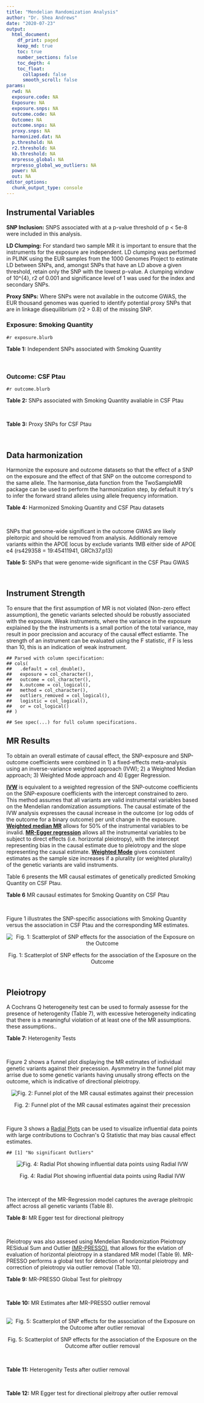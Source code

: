 ```yaml
---
title: "Mendelian Randomization Analysis"
author: "Dr. Shea Andrews"
date: "2020-07-23"
output:
  html_document:
    df_print: paged
    keep_md: true
    toc: true
    number_sections: false
    toc_depth: 4
    toc_float:
      collapsed: false
      smooth_scroll: false
params:
  rwd: NA
  exposure.code: NA
  Exposure: NA
  exposure.snps: NA
  outcome.code: NA
  Outcome: NA
  outcome.snps: NA
  proxy.snps: NA
  harmonized.dat: NA
  p.threshold: NA
  r2.threshold: NA
  kb.threshold: NA
  mrpresso_global: NA
  mrpresso_global_wo_outliers: NA
  power: NA
  out: NA
editor_options:
  chunk_output_type: console
---
```







## Instrumental Variables
**SNP Inclusion:** SNPS associated with at a p-value threshold of p < 5e-8 were included in this analysis.
<br>

**LD Clumping:** For standard two sample MR it is important to ensure that the instruments for the exposure are independent. LD clumping was performed in PLINK using the EUR samples from the 1000 Genomes Project to estimate LD between SNPs, and, amongst SNPs that have an LD above a given threshold, retain only the SNP with the lowest p-value. A clumping window of 10^{4}, r2 of 0.001 and significance level of 1 was used for the index and secondary SNPs.
<br>

**Proxy SNPs:** Where SNPs were not available in the outcome GWAS, the EUR thousand genomes was queried to identify potential proxy SNPs that are in linkage disequilibrium (r2 > 0.8) of the missing SNP.
<br>

### Exposure: Smoking Quantity
`#r exposure.blurb`
<br>

**Table 1:** Independent SNPs associated with Smoking Quantity
<div data-pagedtable="false">
  <script data-pagedtable-source type="application/json">
{"columns":[{"label":["SNP"],"name":[1],"type":["chr"],"align":["left"]},{"label":["CHROM"],"name":[2],"type":["dbl"],"align":["right"]},{"label":["POS"],"name":[3],"type":["dbl"],"align":["right"]},{"label":["REF"],"name":[4],"type":["chr"],"align":["left"]},{"label":["ALT"],"name":[5],"type":["chr"],"align":["left"]},{"label":["AF"],"name":[6],"type":["dbl"],"align":["right"]},{"label":["BETA"],"name":[7],"type":["dbl"],"align":["right"]},{"label":["SE"],"name":[8],"type":["dbl"],"align":["right"]},{"label":["Z"],"name":[9],"type":["dbl"],"align":["right"]},{"label":["P"],"name":[10],"type":["dbl"],"align":["right"]},{"label":["N"],"name":[11],"type":["dbl"],"align":["right"]},{"label":["TRAIT"],"name":[12],"type":["chr"],"align":["left"]}],"data":[{"1":"rs6663484","2":"1","3":"33878554","4":"T","5":"G","6":"0.3572470","7":"0.009431570","8":"0.001715454","9":"5.498","10":"3.843e-08","11":"335394","12":"Cigarettes_Per_Day"},{"1":"rs11264100","2":"1","3":"35591626","4":"A","5":"G","6":"0.8814240","7":"-0.010396900","8":"0.001714250","9":"-6.065","10":"1.323e-09","11":"335394","12":"Cigarettes_Per_Day"},{"1":"rs2072659","2":"1","3":"154548521","4":"C","5":"G","6":"0.1007260","7":"-0.012620500","8":"0.001711486","9":"-7.374","10":"1.659e-13","11":"335394","12":"Cigarettes_Per_Day"},{"1":"rs34973462","2":"1","3":"175993820","4":"C","5":"T","6":"0.4145770","7":"0.010078692","8":"0.001714646","9":"5.878","10":"4.157e-09","11":"335394","12":"Cigarettes_Per_Day"},{"1":"rs7599488","2":"2","3":"60718347","4":"C","5":"T","6":"0.4428680","7":"0.009946318","8":"0.001709871","9":"5.817","10":"5.974e-09","11":"337334","12":"Cigarettes_Per_Day"},{"1":"rs78408772","2":"2","3":"62710608","4":"C","5":"T","6":"0.0813701","7":"-0.009453846","8":"0.001710484","9":"-5.527","10":"3.250e-08","11":"337334","12":"Cigarettes_Per_Day"},{"1":"rs10204824","2":"2","3":"148372720","4":"A","5":"G","6":"0.5798550","7":"-0.012300300","8":"0.001706952","9":"-7.206","10":"5.754e-13","11":"337334","12":"Cigarettes_Per_Day"},{"1":"rs2084533","2":"3","3":"16872929","4":"C","5":"T","6":"0.3500730","7":"0.010643680","8":"0.001709005","9":"6.228","10":"4.718e-10","11":"337334","12":"Cigarettes_Per_Day"},{"1":"rs7431710","2":"3","3":"48935583","4":"G","5":"A","6":"0.6480000","7":"-0.012329218","8":"0.001711441","9":"-7.204","10":"5.832e-13","11":"335553","12":"Cigarettes_Per_Day"},{"1":"rs58889493","2":"3","3":"85622699","4":"T","5":"A","6":"0.6837700","7":"0.009410614","8":"0.001715074","9":"5.487","10":"4.095e-08","11":"335553","12":"Cigarettes_Per_Day"},{"1":"rs699165","2":"3","3":"136224697","4":"A","5":"G","6":"0.8056560","7":"0.009942930","8":"0.001709877","9":"5.815","10":"6.079e-09","11":"337334","12":"Cigarettes_Per_Day"},{"1":"rs28813180","2":"3","3":"158083918","4":"G","5":"A","6":"0.5027290","7":"-0.011008200","8":"0.001708552","9":"-6.443","10":"1.169e-10","11":"337334","12":"Cigarettes_Per_Day"},{"1":"rs1024323","2":"4","3":"3006043","4":"C","5":"T","6":"0.4675490","7":"-0.009949721","8":"0.001709868","9":"-5.819","10":"5.926e-09","11":"337334","12":"Cigarettes_Per_Day"},{"1":"rs11940255","2":"4","3":"67086288","4":"G","5":"A","6":"0.6773900","7":"-0.010943792","8":"0.001708633","9":"-6.405","10":"1.504e-10","11":"337334","12":"Cigarettes_Per_Day"},{"1":"rs10018253","2":"4","3":"67961464","4":"A","5":"C","6":"0.3268620","7":"0.022056800","8":"0.003634931","9":"6.068","10":"1.295e-09","11":"73380","12":"Cigarettes_Per_Day"},{"1":"rs7766641","2":"6","3":"26184102","4":"G","5":"A","6":"0.3434330","7":"-0.010904588","8":"0.001713211","9":"-6.365","10":"1.954e-10","11":"335553","12":"Cigarettes_Per_Day"},{"1":"rs215600","2":"7","3":"32333642","4":"G","5":"A","6":"0.6815510","7":"-0.016194228","8":"0.001702147","9":"-9.514","10":"1.829e-21","11":"337334","12":"Cigarettes_Per_Day"},{"1":"rs62447179","2":"7","3":"50339609","4":"G","5":"A","6":"0.3121600","7":"-0.009971783","8":"0.001709839","9":"-5.832","10":"5.466e-09","11":"337334","12":"Cigarettes_Per_Day"},{"1":"rs2741351","2":"8","3":"27418040","4":"A","5":"C","6":"0.8433190","7":"0.011704500","8":"0.001707690","9":"6.854","10":"7.189e-12","11":"337334","12":"Cigarettes_Per_Day"},{"1":"rs4236926","2":"8","3":"42578059","4":"T","5":"G","6":"0.7646630","7":"0.020466200","8":"0.001696893","9":"12.061","10":"1.700e-33","11":"337334","12":"Cigarettes_Per_Day"},{"1":"rs790564","2":"8","3":"64604218","4":"A","5":"C","6":"0.7583510","7":"-0.011035300","8":"0.001708519","9":"-6.459","10":"1.055e-10","11":"337334","12":"Cigarettes_Per_Day"},{"1":"rs112151537","2":"9","3":"136455785","4":"C","5":"T","6":"0.0419238","7":"0.012560790","8":"0.001706629","9":"7.360","10":"1.833e-13","11":"337334","12":"Cigarettes_Per_Day"},{"1":"rs3025383","2":"9","3":"136502369","4":"T","5":"C","6":"0.1737550","7":"-0.017286900","8":"0.001700802","9":"-10.164","10":"2.856e-24","11":"337334","12":"Cigarettes_Per_Day"},{"1":"rs11186852","2":"10","3":"93962124","4":"T","5":"C","6":"0.2589970","7":"0.009375700","8":"0.001710582","9":"5.481","10":"4.225e-08","11":"337334","12":"Cigarettes_Per_Day"},{"1":"rs7951365","2":"11","3":"16377044","4":"T","5":"C","6":"0.2905450","7":"0.011608000","8":"0.001707809","9":"6.797","10":"1.066e-11","11":"337334","12":"Cigarettes_Per_Day"},{"1":"rs10742683","2":"11","3":"43667625","4":"G","5":"A","6":"0.4711050","7":"-0.009435166","8":"0.001710509","9":"-5.516","10":"3.470e-08","11":"337334","12":"Cigarettes_Per_Day"},{"1":"rs113001570","2":"11","3":"46737412","4":"A","5":"T","6":"0.0538378","7":"0.010525000","8":"0.001709153","9":"6.158","10":"7.383e-10","11":"337334","12":"Cigarettes_Per_Day"},{"1":"rs7125588","2":"11","3":"113436072","4":"A","5":"G","6":"0.3864800","7":"-0.011853500","8":"0.001707506","9":"-6.942","10":"3.875e-12","11":"337334","12":"Cigarettes_Per_Day"},{"1":"rs11846838","2":"14","3":"104184737","4":"G","5":"A","6":"0.3943150","7":"0.010082117","8":"0.001709703","9":"5.897","10":"3.700e-09","11":"337334","12":"Cigarettes_Per_Day"},{"1":"rs632811","2":"15","3":"59155050","4":"A","5":"G","6":"0.3428420","7":"-0.011826700","8":"0.001832742","9":"-6.453","10":"1.097e-10","11":"292829","12":"Cigarettes_Per_Day"},{"1":"rs10519203","2":"15","3":"78814046","4":"G","5":"A","6":"0.6650290","7":"-0.060766535","8":"0.001663652","9":"-36.526","10":"4.310e-292","11":"330721","12":"Cigarettes_Per_Day"},{"1":"rs4887093","2":"15","3":"79043853","4":"C","5":"G","6":"0.3424310","7":"-0.030542300","8":"0.003612337","9":"-8.455","10":"2.780e-17","11":"73380","12":"Cigarettes_Per_Day"},{"1":"rs182317","2":"15","3":"89943601","4":"G","5":"T","6":"0.3247800","7":"-0.010572371","8":"0.001726101","9":"-6.125","10":"9.082e-10","11":"330721","12":"Cigarettes_Per_Day"},{"1":"rs1592485","2":"16","3":"52093549","4":"C","5":"A","6":"0.6552290","7":"-0.011163824","8":"0.001713294","9":"-6.516","10":"7.210e-11","11":"335394","12":"Cigarettes_Per_Day"},{"1":"rs12924872","2":"16","3":"69552215","4":"C","5":"T","6":"0.4650860","7":"-0.009492899","8":"0.001715378","9":"-5.534","10":"3.130e-08","11":"335394","12":"Cigarettes_Per_Day"},{"1":"rs258321","2":"16","3":"89756473","4":"A","5":"G","6":"0.3990170","7":"0.011058400","8":"0.001713425","9":"6.454","10":"1.086e-10","11":"335394","12":"Cigarettes_Per_Day"},{"1":"rs4485470","2":"18","3":"62125063","4":"G","5":"A","6":"0.6147690","7":"-0.010643685","8":"0.001709005","9":"-6.228","10":"4.729e-10","11":"337334","12":"Cigarettes_Per_Day"},{"1":"rs59208569","2":"19","3":"4044424","4":"G","5":"C","6":"0.8391680","7":"0.010931927","8":"0.001708648","9":"6.398","10":"1.576e-10","11":"337334","12":"Cigarettes_Per_Day"},{"1":"rs34406232","2":"19","3":"41305530","4":"C","5":"A","6":"0.0251468","7":"-0.016630341","8":"0.001718543","9":"-9.677","10":"3.793e-22","11":"330721","12":"Cigarettes_Per_Day"},{"1":"rs56113850","2":"19","3":"41353107","4":"T","5":"C","6":"0.5750370","7":"0.036126600","8":"0.001694336","9":"21.322","10":"7.140e-101","11":"330721","12":"Cigarettes_Per_Day"},{"1":"rs117875279","2":"19","3":"41498715","4":"G","5":"A","6":"0.0172289","7":"-0.010721377","8":"0.001725914","9":"-6.212","10":"5.230e-10","11":"330721","12":"Cigarettes_Per_Day"},{"1":"rs6078373","2":"20","3":"11863500","4":"G","5":"A","6":"0.4282090","7":"0.011213272","8":"0.001708299","9":"6.564","10":"5.243e-11","11":"337334","12":"Cigarettes_Per_Day"},{"1":"rs1737894","2":"20","3":"31054702","4":"C","5":"G","6":"0.4553280","7":"0.011746800","8":"0.001707638","9":"6.879","10":"6.042e-12","11":"337334","12":"Cigarettes_Per_Day"},{"1":"rs2273500","2":"20","3":"61986949","4":"T","5":"C","6":"0.1678790","7":"0.018190100","8":"0.001699691","9":"10.702","10":"9.928e-27","11":"337334","12":"Cigarettes_Per_Day"},{"1":"rs7281463","2":"21","3":"40520783","4":"A","5":"C","6":"0.3389620","7":"0.009589740","8":"0.001710316","9":"5.607","10":"2.061e-08","11":"337334","12":"Cigarettes_Per_Day"}],"options":{"columns":{"min":{},"max":[10]},"rows":{"min":[10],"max":[10]},"pages":{}}}
  </script>
</div>
<br>

### Outcome: CSF Ptau
`#r outcome.blurb`
<br>

**Table 2:** SNPs associated with Smoking Quantity avaliable in CSF Ptau
<div data-pagedtable="false">
  <script data-pagedtable-source type="application/json">
{"columns":[{"label":["SNP"],"name":[1],"type":["chr"],"align":["left"]},{"label":["CHROM"],"name":[2],"type":["dbl"],"align":["right"]},{"label":["POS"],"name":[3],"type":["dbl"],"align":["right"]},{"label":["REF"],"name":[4],"type":["chr"],"align":["left"]},{"label":["ALT"],"name":[5],"type":["chr"],"align":["left"]},{"label":["AF"],"name":[6],"type":["dbl"],"align":["right"]},{"label":["BETA"],"name":[7],"type":["dbl"],"align":["right"]},{"label":["SE"],"name":[8],"type":["dbl"],"align":["right"]},{"label":["Z"],"name":[9],"type":["dbl"],"align":["right"]},{"label":["P"],"name":[10],"type":["dbl"],"align":["right"]},{"label":["N"],"name":[11],"type":["dbl"],"align":["right"]},{"label":["TRAIT"],"name":[12],"type":["chr"],"align":["left"]}],"data":[{"1":"rs6663484","2":"1","3":"33878554","4":"T","5":"G","6":"0.3572470","7":"-0.0021920","8":"0.005676","9":"-0.38618746","10":"0.69930","11":"3146","12":"CSF_ptau"},{"1":"rs34973462","2":"1","3":"175993820","4":"C","5":"T","6":"0.4145770","7":"-0.0002720","8":"0.005598","9":"-0.04858878","10":"0.96130","11":"3146","12":"CSF_ptau"},{"1":"rs7599488","2":"2","3":"60718347","4":"C","5":"T","6":"0.4428680","7":"-0.0027240","8":"0.005365","9":"-0.50773532","10":"0.61160","11":"3146","12":"CSF_ptau"},{"1":"rs2084533","2":"3","3":"16872929","4":"C","5":"T","6":"0.3500730","7":"0.0050410","8":"0.005697","9":"0.88485168","10":"0.37630","11":"3146","12":"CSF_ptau"},{"1":"rs7431710","2":"3","3":"48935583","4":"G","5":"A","6":"0.6480000","7":"-0.0080150","8":"0.005576","9":"-1.43741000","10":"0.15070","11":"3146","12":"CSF_ptau"},{"1":"rs58889493","2":"3","3":"85622699","4":"T","5":"A","6":"0.6837700","7":"0.0047130","8":"0.005499","9":"0.85706500","10":"0.39150","11":"3146","12":"CSF_ptau"},{"1":"rs699165","2":"3","3":"136224697","4":"A","5":"G","6":"0.8056560","7":"0.0109800","8":"0.006118","9":"1.79470000","10":"0.07269","11":"3146","12":"CSF_ptau"},{"1":"rs1024323","2":"4","3":"3006043","4":"C","5":"T","6":"0.4675490","7":"0.0010550","8":"0.005457","9":"0.19332967","10":"0.84670","11":"3146","12":"CSF_ptau"},{"1":"rs11940255","2":"4","3":"67086288","4":"G","5":"A","6":"0.6773900","7":"0.0019130","8":"0.005847","9":"0.32717600","10":"0.74350","11":"3146","12":"CSF_ptau"},{"1":"rs10018253","2":"4","3":"67961464","4":"A","5":"C","6":"0.3268620","7":"-0.0029340","8":"0.006130","9":"-0.47862969","10":"0.63230","11":"3146","12":"CSF_ptau"},{"1":"rs7766641","2":"6","3":"26184102","4":"G","5":"A","6":"0.3434330","7":"-0.0035210","8":"0.005916","9":"-0.59516565","10":"0.55180","11":"3146","12":"CSF_ptau"},{"1":"rs215600","2":"7","3":"32333642","4":"G","5":"A","6":"0.6815510","7":"0.0079050","8":"0.005639","9":"1.40184000","10":"0.16110","11":"3146","12":"CSF_ptau"},{"1":"rs62447179","2":"7","3":"50339609","4":"G","5":"A","6":"0.3121600","7":"-0.0024060","8":"0.005996","9":"-0.40126751","10":"0.68830","11":"3146","12":"CSF_ptau"},{"1":"rs2741351","2":"8","3":"27418040","4":"A","5":"C","6":"0.8433190","7":"0.0051810","8":"0.006950","9":"0.74546800","10":"0.45610","11":"3146","12":"CSF_ptau"},{"1":"rs4236926","2":"8","3":"42578059","4":"T","5":"G","6":"0.7646630","7":"0.0007634","8":"0.006463","9":"0.11811900","10":"0.90600","11":"3146","12":"CSF_ptau"},{"1":"rs790564","2":"8","3":"64604218","4":"A","5":"C","6":"0.7583510","7":"-0.0034930","8":"0.006027","9":"-0.57955900","10":"0.56230","11":"3146","12":"CSF_ptau"},{"1":"rs3025383","2":"9","3":"136502369","4":"T","5":"C","6":"0.1737550","7":"-0.0029080","8":"0.007380","9":"-0.39403794","10":"0.69360","11":"3146","12":"CSF_ptau"},{"1":"rs11186852","2":"10","3":"93962124","4":"T","5":"C","6":"0.2589970","7":"-0.0068160","8":"0.006154","9":"-1.10757231","10":"0.26810","11":"3146","12":"CSF_ptau"},{"1":"rs7951365","2":"11","3":"16377044","4":"T","5":"C","6":"0.2905450","7":"0.0069420","8":"0.005912","9":"1.17422192","10":"0.24040","11":"3146","12":"CSF_ptau"},{"1":"rs10742683","2":"11","3":"43667625","4":"G","5":"A","6":"0.4711050","7":"0.0041180","8":"0.005414","9":"0.76062061","10":"0.44700","11":"3146","12":"CSF_ptau"},{"1":"rs113001570","2":"11","3":"46737412","4":"A","5":"T","6":"0.0538378","7":"-0.0006445","8":"0.011930","9":"-0.05402347","10":"0.95690","11":"3146","12":"CSF_ptau"},{"1":"rs7125588","2":"11","3":"113436072","4":"A","5":"G","6":"0.3864800","7":"-0.0024240","8":"0.005409","9":"-0.44814199","10":"0.65400","11":"3146","12":"CSF_ptau"},{"1":"rs632811","2":"15","3":"59155050","4":"A","5":"G","6":"0.3428420","7":"-0.0021910","8":"0.005808","9":"-0.37723829","10":"0.70600","11":"3146","12":"CSF_ptau"},{"1":"rs10519203","2":"15","3":"78814046","4":"G","5":"A","6":"0.6650290","7":"0.0028850","8":"0.005532","9":"0.52151100","10":"0.60200","11":"3146","12":"CSF_ptau"},{"1":"rs182317","2":"15","3":"89943601","4":"G","5":"T","6":"0.3247800","7":"0.0023090","8":"0.006766","9":"0.34126515","10":"0.73300","11":"3146","12":"CSF_ptau"},{"1":"rs1592485","2":"16","3":"52093549","4":"C","5":"A","6":"0.6552290","7":"0.0003757","8":"0.005425","9":"0.06925350","10":"0.94480","11":"3146","12":"CSF_ptau"},{"1":"rs12924872","2":"16","3":"69552215","4":"C","5":"T","6":"0.4650860","7":"0.0020630","8":"0.005424","9":"0.38034661","10":"0.70370","11":"3146","12":"CSF_ptau"},{"1":"rs258321","2":"16","3":"89756473","4":"A","5":"G","6":"0.3990170","7":"-0.0119100","8":"0.005869","9":"-2.02930653","10":"0.04249","11":"3146","12":"CSF_ptau"},{"1":"rs4485470","2":"18","3":"62125063","4":"G","5":"A","6":"0.6147690","7":"0.0037980","8":"0.005492","9":"0.69155100","10":"0.48920","11":"3146","12":"CSF_ptau"},{"1":"rs34406232","2":"19","3":"41305530","4":"C","5":"A","6":"0.0251468","7":"0.0094070","8":"0.017700","9":"0.53146893","10":"0.59510","11":"3146","12":"CSF_ptau"},{"1":"rs6078373","2":"20","3":"11863500","4":"G","5":"A","6":"0.4282090","7":"0.0059770","8":"0.005400","9":"1.10685185","10":"0.26850","11":"3146","12":"CSF_ptau"},{"1":"rs1737894","2":"20","3":"31054702","4":"C","5":"G","6":"0.4553280","7":"0.0018200","8":"0.005586","9":"0.32581454","10":"0.74460","11":"3146","12":"CSF_ptau"},{"1":"rs7281463","2":"21","3":"40520783","4":"A","5":"C","6":"0.3389620","7":"0.0081010","8":"0.005312","9":"1.52503765","10":"0.12740","11":"3146","12":"CSF_ptau"},{"1":"rs11264100","2":"NA","3":"NA","4":"NA","5":"NA","6":"NA","7":"NA","8":"NA","9":"NA","10":"NA","11":"NA","12":"NA"},{"1":"rs2072659","2":"NA","3":"NA","4":"NA","5":"NA","6":"NA","7":"NA","8":"NA","9":"NA","10":"NA","11":"NA","12":"NA"},{"1":"rs78408772","2":"NA","3":"NA","4":"NA","5":"NA","6":"NA","7":"NA","8":"NA","9":"NA","10":"NA","11":"NA","12":"NA"},{"1":"rs10204824","2":"NA","3":"NA","4":"NA","5":"NA","6":"NA","7":"NA","8":"NA","9":"NA","10":"NA","11":"NA","12":"NA"},{"1":"rs28813180","2":"NA","3":"NA","4":"NA","5":"NA","6":"NA","7":"NA","8":"NA","9":"NA","10":"NA","11":"NA","12":"NA"},{"1":"rs112151537","2":"NA","3":"NA","4":"NA","5":"NA","6":"NA","7":"NA","8":"NA","9":"NA","10":"NA","11":"NA","12":"NA"},{"1":"rs11846838","2":"NA","3":"NA","4":"NA","5":"NA","6":"NA","7":"NA","8":"NA","9":"NA","10":"NA","11":"NA","12":"NA"},{"1":"rs4887093","2":"NA","3":"NA","4":"NA","5":"NA","6":"NA","7":"NA","8":"NA","9":"NA","10":"NA","11":"NA","12":"NA"},{"1":"rs59208569","2":"NA","3":"NA","4":"NA","5":"NA","6":"NA","7":"NA","8":"NA","9":"NA","10":"NA","11":"NA","12":"NA"},{"1":"rs56113850","2":"NA","3":"NA","4":"NA","5":"NA","6":"NA","7":"NA","8":"NA","9":"NA","10":"NA","11":"NA","12":"NA"},{"1":"rs117875279","2":"NA","3":"NA","4":"NA","5":"NA","6":"NA","7":"NA","8":"NA","9":"NA","10":"NA","11":"NA","12":"NA"},{"1":"rs2273500","2":"NA","3":"NA","4":"NA","5":"NA","6":"NA","7":"NA","8":"NA","9":"NA","10":"NA","11":"NA","12":"NA"}],"options":{"columns":{"min":{},"max":[10]},"rows":{"min":[10],"max":[10]},"pages":{}}}
  </script>
</div>
<br>

**Table 3:** Proxy SNPs for CSF Ptau
<div data-pagedtable="false">
  <script data-pagedtable-source type="application/json">
{"columns":[{"label":["target_snp"],"name":[1],"type":["chr"],"align":["left"]},{"label":["proxy_snp"],"name":[2],"type":["chr"],"align":["left"]},{"label":["ld.r2"],"name":[3],"type":["dbl"],"align":["right"]},{"label":["Dprime"],"name":[4],"type":["dbl"],"align":["right"]},{"label":["PHASE"],"name":[5],"type":["chr"],"align":["left"]},{"label":["X12"],"name":[6],"type":["lgl"],"align":["right"]},{"label":["CHROM"],"name":[7],"type":["dbl"],"align":["right"]},{"label":["POS"],"name":[8],"type":["dbl"],"align":["right"]},{"label":["REF.proxy"],"name":[9],"type":["chr"],"align":["left"]},{"label":["ALT.proxy"],"name":[10],"type":["chr"],"align":["left"]},{"label":["AF"],"name":[11],"type":["dbl"],"align":["right"]},{"label":["BETA"],"name":[12],"type":["dbl"],"align":["right"]},{"label":["SE"],"name":[13],"type":["dbl"],"align":["right"]},{"label":["Z"],"name":[14],"type":["dbl"],"align":["right"]},{"label":["P"],"name":[15],"type":["dbl"],"align":["right"]},{"label":["N"],"name":[16],"type":["dbl"],"align":["right"]},{"label":["TRAIT"],"name":[17],"type":["chr"],"align":["left"]},{"label":["ref"],"name":[18],"type":["chr"],"align":["left"]},{"label":["ref.proxy"],"name":[19],"type":["chr"],"align":["left"]},{"label":["alt"],"name":[20],"type":["chr"],"align":["left"]},{"label":["alt.proxy"],"name":[21],"type":["chr"],"align":["left"]},{"label":["ALT"],"name":[22],"type":["chr"],"align":["left"]},{"label":["REF"],"name":[23],"type":["chr"],"align":["left"]},{"label":["proxy.outcome"],"name":[24],"type":["lgl"],"align":["right"]}],"data":[{"1":"rs11264100","2":"rs2935945","3":"0.921559","4":"1.000000","5":"AG/GA","6":"NA","7":"1","8":"35584165","9":"A","10":"G","11":"0.1134960","12":"-0.001068","13":"0.008514","14":"-0.1254405","15":"0.90020","16":"3146","17":"CSF_ptau","18":"A","19":"G","20":"G","21":"A","22":"A","23":"G","24":"TRUE"},{"1":"rs78408772","2":"rs13388903","3":"0.816290","4":"0.969276","5":"TC/CA","6":"NA","7":"2","8":"62726068","9":"A","10":"C","11":"0.1088950","12":"-0.003863","13":"0.008449","14":"-0.4572139","15":"0.64760","16":"3146","17":"CSF_ptau","18":"T","19":"C","20":"C","21":"A","22":"T","23":"C","24":"TRUE"},{"1":"rs10204824","2":"rs4534992","3":"0.848374","4":"0.956929","5":"AA/GG","6":"NA","7":"2","8":"148360863","9":"G","10":"A","11":"0.4056600","12":"-0.003123","13":"0.005728","14":"-0.5452165","15":"0.58570","16":"3146","17":"CSF_ptau","18":"A","19":"A","20":"G","21":"G","22":"A","23":"G","24":"TRUE"},{"1":"rs28813180","2":"rs4680426","3":"1.000000","4":"1.000000","5":"AG/GA","6":"NA","7":"3","8":"158053448","9":"A","10":"G","11":"0.5032760","12":"0.003213","13":"0.005357","14":"0.5997760","15":"0.54860","16":"3146","17":"CSF_ptau","18":"A","19":"G","20":"G","21":"A","22":"A","23":"G","24":"TRUE"},{"1":"rs11846838","2":"rs1799796","3":"0.980944","4":"0.990426","5":"AC/GT","6":"NA","7":"14","8":"104165927","9":"T","10":"C","11":"0.3932750","12":"0.011650","13":"0.005737","14":"2.0306781","15":"0.04247","16":"3146","17":"CSF_ptau","18":"A","19":"C","20":"G","21":"T","22":"A","23":"G","24":"TRUE"},{"1":"rs117875279","2":"rs73933714","3":"0.899097","4":"1.000000","5":"AG/GT","6":"NA","7":"19","8":"41469850","9":"T","10":"G","11":"0.0183303","12":"-0.024070","13":"0.019020","14":"-1.2655100","15":"0.20590","16":"3146","17":"CSF_ptau","18":"A","19":"G","20":"G","21":"T","22":"A","23":"G","24":"TRUE"},{"1":"rs2072659","2":"NA","3":"NA","4":"NA","5":"NA","6":"NA","7":"NA","8":"NA","9":"NA","10":"NA","11":"NA","12":"NA","13":"NA","14":"NA","15":"NA","16":"NA","17":"NA","18":"NA","19":"NA","20":"NA","21":"NA","22":"NA","23":"NA","24":"NA"},{"1":"rs112151537","2":"NA","3":"NA","4":"NA","5":"NA","6":"NA","7":"NA","8":"NA","9":"NA","10":"NA","11":"NA","12":"NA","13":"NA","14":"NA","15":"NA","16":"NA","17":"NA","18":"NA","19":"NA","20":"NA","21":"NA","22":"NA","23":"NA","24":"NA"},{"1":"rs59208569","2":"NA","3":"NA","4":"NA","5":"NA","6":"NA","7":"NA","8":"NA","9":"NA","10":"NA","11":"NA","12":"NA","13":"NA","14":"NA","15":"NA","16":"NA","17":"NA","18":"NA","19":"NA","20":"NA","21":"NA","22":"NA","23":"NA","24":"NA"},{"1":"rs56113850","2":"NA","3":"NA","4":"NA","5":"NA","6":"NA","7":"NA","8":"NA","9":"NA","10":"NA","11":"NA","12":"NA","13":"NA","14":"NA","15":"NA","16":"NA","17":"NA","18":"NA","19":"NA","20":"NA","21":"NA","22":"NA","23":"NA","24":"NA"},{"1":"rs2273500","2":"NA","3":"NA","4":"NA","5":"NA","6":"NA","7":"NA","8":"NA","9":"NA","10":"NA","11":"NA","12":"NA","13":"NA","14":"NA","15":"NA","16":"NA","17":"NA","18":"NA","19":"NA","20":"NA","21":"NA","22":"NA","23":"NA","24":"NA"}],"options":{"columns":{"min":{},"max":[10]},"rows":{"min":[10],"max":[10]},"pages":{}}}
  </script>
</div>
<br>

## Data harmonization
Harmonize the exposure and outcome datasets so that the effect of a SNP on the exposure and the effect of that SNP on the outcome correspond to the same allele. The harmonise_data function from the TwoSampleMR package can be used to perform the harmonization step, by default it try's to infer the forward strand alleles using allele frequency information.
<br>

**Table 4:** Harmonized Smoking Quantity and CSF Ptau datasets
<div data-pagedtable="false">
  <script data-pagedtable-source type="application/json">
{"columns":[{"label":["SNP"],"name":[1],"type":["chr"],"align":["left"]},{"label":["effect_allele.exposure"],"name":[2],"type":["chr"],"align":["left"]},{"label":["other_allele.exposure"],"name":[3],"type":["chr"],"align":["left"]},{"label":["effect_allele.outcome"],"name":[4],"type":["chr"],"align":["left"]},{"label":["other_allele.outcome"],"name":[5],"type":["chr"],"align":["left"]},{"label":["beta.exposure"],"name":[6],"type":["dbl"],"align":["right"]},{"label":["beta.outcome"],"name":[7],"type":["dbl"],"align":["right"]},{"label":["eaf.exposure"],"name":[8],"type":["dbl"],"align":["right"]},{"label":["eaf.outcome"],"name":[9],"type":["dbl"],"align":["right"]},{"label":["remove"],"name":[10],"type":["lgl"],"align":["right"]},{"label":["palindromic"],"name":[11],"type":["lgl"],"align":["right"]},{"label":["ambiguous"],"name":[12],"type":["lgl"],"align":["right"]},{"label":["id.outcome"],"name":[13],"type":["chr"],"align":["left"]},{"label":["chr.outcome"],"name":[14],"type":["dbl"],"align":["right"]},{"label":["pos.outcome"],"name":[15],"type":["dbl"],"align":["right"]},{"label":["se.outcome"],"name":[16],"type":["dbl"],"align":["right"]},{"label":["z.outcome"],"name":[17],"type":["dbl"],"align":["right"]},{"label":["pval.outcome"],"name":[18],"type":["dbl"],"align":["right"]},{"label":["samplesize.outcome"],"name":[19],"type":["dbl"],"align":["right"]},{"label":["outcome"],"name":[20],"type":["chr"],"align":["left"]},{"label":["mr_keep.outcome"],"name":[21],"type":["lgl"],"align":["right"]},{"label":["pval_origin.outcome"],"name":[22],"type":["chr"],"align":["left"]},{"label":["chr.exposure"],"name":[23],"type":["dbl"],"align":["right"]},{"label":["pos.exposure"],"name":[24],"type":["dbl"],"align":["right"]},{"label":["se.exposure"],"name":[25],"type":["dbl"],"align":["right"]},{"label":["z.exposure"],"name":[26],"type":["dbl"],"align":["right"]},{"label":["pval.exposure"],"name":[27],"type":["dbl"],"align":["right"]},{"label":["samplesize.exposure"],"name":[28],"type":["dbl"],"align":["right"]},{"label":["exposure"],"name":[29],"type":["chr"],"align":["left"]},{"label":["mr_keep.exposure"],"name":[30],"type":["lgl"],"align":["right"]},{"label":["pval_origin.exposure"],"name":[31],"type":["chr"],"align":["left"]},{"label":["id.exposure"],"name":[32],"type":["chr"],"align":["left"]},{"label":["action"],"name":[33],"type":["dbl"],"align":["right"]},{"label":["mr_keep"],"name":[34],"type":["lgl"],"align":["right"]},{"label":["pt"],"name":[35],"type":["dbl"],"align":["right"]},{"label":["pleitropy_keep"],"name":[36],"type":["lgl"],"align":["right"]},{"label":["mrpresso_RSSobs"],"name":[37],"type":["lgl"],"align":["right"]},{"label":["mrpresso_pval"],"name":[38],"type":["lgl"],"align":["right"]},{"label":["mrpresso_keep"],"name":[39],"type":["lgl"],"align":["right"]}],"data":[{"1":"rs10018253","2":"C","3":"A","4":"C","5":"A","6":"0.022056800","7":"-0.0029340","8":"0.3268620","9":"0.3268620","10":"FALSE","11":"FALSE","12":"FALSE","13":"zItElQ","14":"4","15":"67961464","16":"0.006130","17":"-0.47862969","18":"0.63230","19":"3146","20":"Deming2017ptau","21":"TRUE","22":"reported","23":"4","24":"67961464","25":"0.003634931","26":"6.068","27":"1.295e-09","28":"73380","29":"Liu2019smkcpd23andMe","30":"TRUE","31":"reported","32":"wJNATh","33":"2","34":"TRUE","35":"5e-08","36":"TRUE","37":"NA","38":"NA","39":"TRUE"},{"1":"rs10204824","2":"G","3":"A","4":"G","5":"A","6":"-0.012300300","7":"0.0031230","8":"0.5798550","9":"0.5943400","10":"FALSE","11":"FALSE","12":"FALSE","13":"zItElQ","14":"2","15":"148360863","16":"0.005728","17":"-0.54521648","18":"0.58570","19":"3146","20":"Deming2017ptau","21":"TRUE","22":"reported","23":"2","24":"148372720","25":"0.001706952","26":"-7.206","27":"5.754e-13","28":"337334","29":"Liu2019smkcpd23andMe","30":"TRUE","31":"reported","32":"wJNATh","33":"2","34":"TRUE","35":"5e-08","36":"TRUE","37":"NA","38":"NA","39":"TRUE"},{"1":"rs1024323","2":"T","3":"C","4":"T","5":"C","6":"-0.009949721","7":"0.0010550","8":"0.4675490","9":"0.4675490","10":"FALSE","11":"FALSE","12":"FALSE","13":"zItElQ","14":"4","15":"3006043","16":"0.005457","17":"0.19332967","18":"0.84670","19":"3146","20":"Deming2017ptau","21":"TRUE","22":"reported","23":"4","24":"3006043","25":"0.001709868","26":"-5.819","27":"5.926e-09","28":"337334","29":"Liu2019smkcpd23andMe","30":"TRUE","31":"reported","32":"wJNATh","33":"2","34":"TRUE","35":"5e-08","36":"TRUE","37":"NA","38":"NA","39":"TRUE"},{"1":"rs10519203","2":"A","3":"G","4":"A","5":"G","6":"-0.060766535","7":"0.0028850","8":"0.6650290","9":"0.6650290","10":"FALSE","11":"FALSE","12":"FALSE","13":"zItElQ","14":"15","15":"78814046","16":"0.005532","17":"0.52151100","18":"0.60200","19":"3146","20":"Deming2017ptau","21":"TRUE","22":"reported","23":"15","24":"78814046","25":"0.001663652","26":"-36.526","27":"1.000e-200","28":"330721","29":"Liu2019smkcpd23andMe","30":"TRUE","31":"reported","32":"wJNATh","33":"2","34":"TRUE","35":"5e-08","36":"TRUE","37":"NA","38":"NA","39":"TRUE"},{"1":"rs10742683","2":"A","3":"G","4":"A","5":"G","6":"-0.009435166","7":"0.0041180","8":"0.4711050","9":"0.4711050","10":"FALSE","11":"FALSE","12":"FALSE","13":"zItElQ","14":"11","15":"43667625","16":"0.005414","17":"0.76062061","18":"0.44700","19":"3146","20":"Deming2017ptau","21":"TRUE","22":"reported","23":"11","24":"43667625","25":"0.001710509","26":"-5.516","27":"3.470e-08","28":"337334","29":"Liu2019smkcpd23andMe","30":"TRUE","31":"reported","32":"wJNATh","33":"2","34":"TRUE","35":"5e-08","36":"TRUE","37":"NA","38":"NA","39":"TRUE"},{"1":"rs11186852","2":"C","3":"T","4":"C","5":"T","6":"0.009375700","7":"-0.0068160","8":"0.2589970","9":"0.2589970","10":"FALSE","11":"FALSE","12":"FALSE","13":"zItElQ","14":"10","15":"93962124","16":"0.006154","17":"-1.10757231","18":"0.26810","19":"3146","20":"Deming2017ptau","21":"TRUE","22":"reported","23":"10","24":"93962124","25":"0.001710582","26":"5.481","27":"4.225e-08","28":"337334","29":"Liu2019smkcpd23andMe","30":"TRUE","31":"reported","32":"wJNATh","33":"2","34":"TRUE","35":"5e-08","36":"TRUE","37":"NA","38":"NA","39":"TRUE"},{"1":"rs11264100","2":"G","3":"A","4":"G","5":"A","6":"-0.010396900","7":"0.0010680","8":"0.8814240","9":"0.8865040","10":"FALSE","11":"FALSE","12":"FALSE","13":"zItElQ","14":"1","15":"35584165","16":"0.008514","17":"-0.12544045","18":"0.90020","19":"3146","20":"Deming2017ptau","21":"TRUE","22":"reported","23":"1","24":"35591626","25":"0.001714250","26":"-6.065","27":"1.323e-09","28":"335394","29":"Liu2019smkcpd23andMe","30":"TRUE","31":"reported","32":"wJNATh","33":"2","34":"TRUE","35":"5e-08","36":"TRUE","37":"NA","38":"NA","39":"TRUE"},{"1":"rs113001570","2":"T","3":"A","4":"T","5":"A","6":"0.010525000","7":"-0.0006445","8":"0.0538378","9":"0.0538378","10":"FALSE","11":"TRUE","12":"FALSE","13":"zItElQ","14":"11","15":"46737412","16":"0.011930","17":"-0.05402347","18":"0.95690","19":"3146","20":"Deming2017ptau","21":"TRUE","22":"reported","23":"11","24":"46737412","25":"0.001709153","26":"6.158","27":"7.383e-10","28":"337334","29":"Liu2019smkcpd23andMe","30":"TRUE","31":"reported","32":"wJNATh","33":"2","34":"TRUE","35":"5e-08","36":"TRUE","37":"NA","38":"NA","39":"TRUE"},{"1":"rs117875279","2":"A","3":"G","4":"A","5":"G","6":"-0.010721377","7":"-0.0240700","8":"0.0172289","9":"0.0183303","10":"FALSE","11":"FALSE","12":"FALSE","13":"zItElQ","14":"19","15":"41469850","16":"0.019020","17":"-1.26550999","18":"0.20590","19":"3146","20":"Deming2017ptau","21":"TRUE","22":"reported","23":"19","24":"41498715","25":"0.001725914","26":"-6.212","27":"5.230e-10","28":"330721","29":"Liu2019smkcpd23andMe","30":"TRUE","31":"reported","32":"wJNATh","33":"2","34":"TRUE","35":"5e-08","36":"TRUE","37":"NA","38":"NA","39":"TRUE"},{"1":"rs11846838","2":"A","3":"G","4":"A","5":"G","6":"0.010082117","7":"0.0116500","8":"0.3943150","9":"0.3932750","10":"FALSE","11":"FALSE","12":"FALSE","13":"zItElQ","14":"14","15":"104165927","16":"0.005737","17":"2.03067805","18":"0.04247","19":"3146","20":"Deming2017ptau","21":"TRUE","22":"reported","23":"14","24":"104184737","25":"0.001709703","26":"5.897","27":"3.700e-09","28":"337334","29":"Liu2019smkcpd23andMe","30":"TRUE","31":"reported","32":"wJNATh","33":"2","34":"TRUE","35":"5e-08","36":"TRUE","37":"NA","38":"NA","39":"TRUE"},{"1":"rs11940255","2":"A","3":"G","4":"A","5":"G","6":"-0.010943792","7":"0.0019130","8":"0.6773900","9":"0.6773900","10":"FALSE","11":"FALSE","12":"FALSE","13":"zItElQ","14":"4","15":"67086288","16":"0.005847","17":"0.32717600","18":"0.74350","19":"3146","20":"Deming2017ptau","21":"TRUE","22":"reported","23":"4","24":"67086288","25":"0.001708633","26":"-6.405","27":"1.504e-10","28":"337334","29":"Liu2019smkcpd23andMe","30":"TRUE","31":"reported","32":"wJNATh","33":"2","34":"TRUE","35":"5e-08","36":"TRUE","37":"NA","38":"NA","39":"TRUE"},{"1":"rs12924872","2":"T","3":"C","4":"T","5":"C","6":"-0.009492899","7":"0.0020630","8":"0.4650860","9":"0.4650860","10":"FALSE","11":"FALSE","12":"FALSE","13":"zItElQ","14":"16","15":"69552215","16":"0.005424","17":"0.38034661","18":"0.70370","19":"3146","20":"Deming2017ptau","21":"TRUE","22":"reported","23":"16","24":"69552215","25":"0.001715378","26":"-5.534","27":"3.130e-08","28":"335394","29":"Liu2019smkcpd23andMe","30":"TRUE","31":"reported","32":"wJNATh","33":"2","34":"TRUE","35":"5e-08","36":"TRUE","37":"NA","38":"NA","39":"TRUE"},{"1":"rs1592485","2":"A","3":"C","4":"A","5":"C","6":"-0.011163824","7":"0.0003757","8":"0.6552290","9":"0.6552290","10":"FALSE","11":"FALSE","12":"FALSE","13":"zItElQ","14":"16","15":"52093549","16":"0.005425","17":"0.06925350","18":"0.94480","19":"3146","20":"Deming2017ptau","21":"TRUE","22":"reported","23":"16","24":"52093549","25":"0.001713294","26":"-6.516","27":"7.210e-11","28":"335394","29":"Liu2019smkcpd23andMe","30":"TRUE","31":"reported","32":"wJNATh","33":"2","34":"TRUE","35":"5e-08","36":"TRUE","37":"NA","38":"NA","39":"TRUE"},{"1":"rs1737894","2":"G","3":"C","4":"G","5":"C","6":"0.011746800","7":"0.0018200","8":"0.4553280","9":"0.4553280","10":"FALSE","11":"TRUE","12":"TRUE","13":"zItElQ","14":"20","15":"31054702","16":"0.005586","17":"0.32581454","18":"0.74460","19":"3146","20":"Deming2017ptau","21":"TRUE","22":"reported","23":"20","24":"31054702","25":"0.001707638","26":"6.879","27":"6.042e-12","28":"337334","29":"Liu2019smkcpd23andMe","30":"TRUE","31":"reported","32":"wJNATh","33":"2","34":"FALSE","35":"5e-08","36":"TRUE","37":"NA","38":"NA","39":"NA"},{"1":"rs182317","2":"T","3":"G","4":"T","5":"G","6":"-0.010572371","7":"0.0023090","8":"0.3247800","9":"0.3247800","10":"FALSE","11":"FALSE","12":"FALSE","13":"zItElQ","14":"15","15":"89943601","16":"0.006766","17":"0.34126515","18":"0.73300","19":"3146","20":"Deming2017ptau","21":"TRUE","22":"reported","23":"15","24":"89943601","25":"0.001726101","26":"-6.125","27":"9.082e-10","28":"330721","29":"Liu2019smkcpd23andMe","30":"TRUE","31":"reported","32":"wJNATh","33":"2","34":"TRUE","35":"5e-08","36":"TRUE","37":"NA","38":"NA","39":"TRUE"},{"1":"rs2084533","2":"T","3":"C","4":"T","5":"C","6":"0.010643680","7":"0.0050410","8":"0.3500730","9":"0.3500730","10":"FALSE","11":"FALSE","12":"FALSE","13":"zItElQ","14":"3","15":"16872929","16":"0.005697","17":"0.88485168","18":"0.37630","19":"3146","20":"Deming2017ptau","21":"TRUE","22":"reported","23":"3","24":"16872929","25":"0.001709005","26":"6.228","27":"4.718e-10","28":"337334","29":"Liu2019smkcpd23andMe","30":"TRUE","31":"reported","32":"wJNATh","33":"2","34":"TRUE","35":"5e-08","36":"TRUE","37":"NA","38":"NA","39":"TRUE"},{"1":"rs215600","2":"A","3":"G","4":"A","5":"G","6":"-0.016194228","7":"0.0079050","8":"0.6815510","9":"0.6815510","10":"FALSE","11":"FALSE","12":"FALSE","13":"zItElQ","14":"7","15":"32333642","16":"0.005639","17":"1.40184000","18":"0.16110","19":"3146","20":"Deming2017ptau","21":"TRUE","22":"reported","23":"7","24":"32333642","25":"0.001702147","26":"-9.514","27":"1.829e-21","28":"337334","29":"Liu2019smkcpd23andMe","30":"TRUE","31":"reported","32":"wJNATh","33":"2","34":"TRUE","35":"5e-08","36":"TRUE","37":"NA","38":"NA","39":"TRUE"},{"1":"rs258321","2":"G","3":"A","4":"G","5":"A","6":"0.011058400","7":"-0.0119100","8":"0.3990170","9":"0.3990170","10":"FALSE","11":"FALSE","12":"FALSE","13":"zItElQ","14":"16","15":"89756473","16":"0.005869","17":"-2.02930653","18":"0.04249","19":"3146","20":"Deming2017ptau","21":"TRUE","22":"reported","23":"16","24":"89756473","25":"0.001713425","26":"6.454","27":"1.086e-10","28":"335394","29":"Liu2019smkcpd23andMe","30":"TRUE","31":"reported","32":"wJNATh","33":"2","34":"TRUE","35":"5e-08","36":"TRUE","37":"NA","38":"NA","39":"TRUE"},{"1":"rs2741351","2":"C","3":"A","4":"C","5":"A","6":"0.011704500","7":"0.0051810","8":"0.8433190","9":"0.8433190","10":"FALSE","11":"FALSE","12":"FALSE","13":"zItElQ","14":"8","15":"27418040","16":"0.006950","17":"0.74546800","18":"0.45610","19":"3146","20":"Deming2017ptau","21":"TRUE","22":"reported","23":"8","24":"27418040","25":"0.001707690","26":"6.854","27":"7.189e-12","28":"337334","29":"Liu2019smkcpd23andMe","30":"TRUE","31":"reported","32":"wJNATh","33":"2","34":"TRUE","35":"5e-08","36":"TRUE","37":"NA","38":"NA","39":"TRUE"},{"1":"rs28813180","2":"A","3":"G","4":"A","5":"G","6":"-0.011008200","7":"0.0032130","8":"0.5027290","9":"0.5032760","10":"FALSE","11":"FALSE","12":"FALSE","13":"zItElQ","14":"3","15":"158053448","16":"0.005357","17":"0.59977599","18":"0.54860","19":"3146","20":"Deming2017ptau","21":"TRUE","22":"reported","23":"3","24":"158083918","25":"0.001708552","26":"-6.443","27":"1.169e-10","28":"337334","29":"Liu2019smkcpd23andMe","30":"TRUE","31":"reported","32":"wJNATh","33":"2","34":"TRUE","35":"5e-08","36":"TRUE","37":"NA","38":"NA","39":"TRUE"},{"1":"rs3025383","2":"C","3":"T","4":"C","5":"T","6":"-0.017286900","7":"-0.0029080","8":"0.1737550","9":"0.1737550","10":"FALSE","11":"FALSE","12":"FALSE","13":"zItElQ","14":"9","15":"136502369","16":"0.007380","17":"-0.39403794","18":"0.69360","19":"3146","20":"Deming2017ptau","21":"TRUE","22":"reported","23":"9","24":"136502369","25":"0.001700802","26":"-10.164","27":"2.856e-24","28":"337334","29":"Liu2019smkcpd23andMe","30":"TRUE","31":"reported","32":"wJNATh","33":"2","34":"TRUE","35":"5e-08","36":"TRUE","37":"NA","38":"NA","39":"TRUE"},{"1":"rs34406232","2":"A","3":"C","4":"A","5":"C","6":"-0.016630341","7":"0.0094070","8":"0.0251468","9":"0.0251468","10":"FALSE","11":"FALSE","12":"FALSE","13":"zItElQ","14":"19","15":"41305530","16":"0.017700","17":"0.53146893","18":"0.59510","19":"3146","20":"Deming2017ptau","21":"TRUE","22":"reported","23":"19","24":"41305530","25":"0.001718543","26":"-9.677","27":"3.793e-22","28":"330721","29":"Liu2019smkcpd23andMe","30":"TRUE","31":"reported","32":"wJNATh","33":"2","34":"TRUE","35":"5e-08","36":"TRUE","37":"NA","38":"NA","39":"TRUE"},{"1":"rs34973462","2":"T","3":"C","4":"T","5":"C","6":"0.010078692","7":"-0.0002720","8":"0.4145770","9":"0.4145770","10":"FALSE","11":"FALSE","12":"FALSE","13":"zItElQ","14":"1","15":"175993820","16":"0.005598","17":"-0.04858878","18":"0.96130","19":"3146","20":"Deming2017ptau","21":"TRUE","22":"reported","23":"1","24":"175993820","25":"0.001714646","26":"5.878","27":"4.157e-09","28":"335394","29":"Liu2019smkcpd23andMe","30":"TRUE","31":"reported","32":"wJNATh","33":"2","34":"TRUE","35":"5e-08","36":"TRUE","37":"NA","38":"NA","39":"TRUE"},{"1":"rs4236926","2":"G","3":"T","4":"G","5":"T","6":"0.020466200","7":"0.0007634","8":"0.7646630","9":"0.7646630","10":"FALSE","11":"FALSE","12":"FALSE","13":"zItElQ","14":"8","15":"42578059","16":"0.006463","17":"0.11811900","18":"0.90600","19":"3146","20":"Deming2017ptau","21":"TRUE","22":"reported","23":"8","24":"42578059","25":"0.001696893","26":"12.061","27":"1.700e-33","28":"337334","29":"Liu2019smkcpd23andMe","30":"TRUE","31":"reported","32":"wJNATh","33":"2","34":"TRUE","35":"5e-08","36":"TRUE","37":"NA","38":"NA","39":"TRUE"},{"1":"rs4485470","2":"A","3":"G","4":"A","5":"G","6":"-0.010643685","7":"0.0037980","8":"0.6147690","9":"0.6147690","10":"FALSE","11":"FALSE","12":"FALSE","13":"zItElQ","14":"18","15":"62125063","16":"0.005492","17":"0.69155100","18":"0.48920","19":"3146","20":"Deming2017ptau","21":"TRUE","22":"reported","23":"18","24":"62125063","25":"0.001709005","26":"-6.228","27":"4.729e-10","28":"337334","29":"Liu2019smkcpd23andMe","30":"TRUE","31":"reported","32":"wJNATh","33":"2","34":"TRUE","35":"5e-08","36":"TRUE","37":"NA","38":"NA","39":"TRUE"},{"1":"rs58889493","2":"A","3":"T","4":"A","5":"T","6":"0.009410614","7":"0.0047130","8":"0.6837700","9":"0.6837700","10":"FALSE","11":"TRUE","12":"FALSE","13":"zItElQ","14":"3","15":"85622699","16":"0.005499","17":"0.85706500","18":"0.39150","19":"3146","20":"Deming2017ptau","21":"TRUE","22":"reported","23":"3","24":"85622699","25":"0.001715074","26":"5.487","27":"4.095e-08","28":"335553","29":"Liu2019smkcpd23andMe","30":"TRUE","31":"reported","32":"wJNATh","33":"2","34":"TRUE","35":"5e-08","36":"TRUE","37":"NA","38":"NA","39":"TRUE"},{"1":"rs6078373","2":"A","3":"G","4":"A","5":"G","6":"0.011213272","7":"0.0059770","8":"0.4282090","9":"0.4282090","10":"FALSE","11":"FALSE","12":"FALSE","13":"zItElQ","14":"20","15":"11863500","16":"0.005400","17":"1.10685185","18":"0.26850","19":"3146","20":"Deming2017ptau","21":"TRUE","22":"reported","23":"20","24":"11863500","25":"0.001708299","26":"6.564","27":"5.243e-11","28":"337334","29":"Liu2019smkcpd23andMe","30":"TRUE","31":"reported","32":"wJNATh","33":"2","34":"TRUE","35":"5e-08","36":"TRUE","37":"NA","38":"NA","39":"TRUE"},{"1":"rs62447179","2":"A","3":"G","4":"A","5":"G","6":"-0.009971783","7":"-0.0024060","8":"0.3121600","9":"0.3121600","10":"FALSE","11":"FALSE","12":"FALSE","13":"zItElQ","14":"7","15":"50339609","16":"0.005996","17":"-0.40126751","18":"0.68830","19":"3146","20":"Deming2017ptau","21":"TRUE","22":"reported","23":"7","24":"50339609","25":"0.001709839","26":"-5.832","27":"5.466e-09","28":"337334","29":"Liu2019smkcpd23andMe","30":"TRUE","31":"reported","32":"wJNATh","33":"2","34":"TRUE","35":"5e-08","36":"TRUE","37":"NA","38":"NA","39":"TRUE"},{"1":"rs632811","2":"G","3":"A","4":"G","5":"A","6":"-0.011826700","7":"-0.0021910","8":"0.3428420","9":"0.3428420","10":"FALSE","11":"FALSE","12":"FALSE","13":"zItElQ","14":"15","15":"59155050","16":"0.005808","17":"-0.37723829","18":"0.70600","19":"3146","20":"Deming2017ptau","21":"TRUE","22":"reported","23":"15","24":"59155050","25":"0.001832742","26":"-6.453","27":"1.097e-10","28":"292829","29":"Liu2019smkcpd23andMe","30":"TRUE","31":"reported","32":"wJNATh","33":"2","34":"TRUE","35":"5e-08","36":"TRUE","37":"NA","38":"NA","39":"TRUE"},{"1":"rs6663484","2":"G","3":"T","4":"G","5":"T","6":"0.009431570","7":"-0.0021920","8":"0.3572470","9":"0.3572470","10":"FALSE","11":"FALSE","12":"FALSE","13":"zItElQ","14":"1","15":"33878554","16":"0.005676","17":"-0.38618746","18":"0.69930","19":"3146","20":"Deming2017ptau","21":"TRUE","22":"reported","23":"1","24":"33878554","25":"0.001715454","26":"5.498","27":"3.843e-08","28":"335394","29":"Liu2019smkcpd23andMe","30":"TRUE","31":"reported","32":"wJNATh","33":"2","34":"TRUE","35":"5e-08","36":"TRUE","37":"NA","38":"NA","39":"TRUE"},{"1":"rs699165","2":"G","3":"A","4":"G","5":"A","6":"0.009942930","7":"0.0109800","8":"0.8056560","9":"0.8056560","10":"FALSE","11":"FALSE","12":"FALSE","13":"zItElQ","14":"3","15":"136224697","16":"0.006118","17":"1.79470000","18":"0.07269","19":"3146","20":"Deming2017ptau","21":"TRUE","22":"reported","23":"3","24":"136224697","25":"0.001709877","26":"5.815","27":"6.079e-09","28":"337334","29":"Liu2019smkcpd23andMe","30":"TRUE","31":"reported","32":"wJNATh","33":"2","34":"TRUE","35":"5e-08","36":"TRUE","37":"NA","38":"NA","39":"TRUE"},{"1":"rs7125588","2":"G","3":"A","4":"G","5":"A","6":"-0.011853500","7":"-0.0024240","8":"0.3864800","9":"0.3864800","10":"FALSE","11":"FALSE","12":"FALSE","13":"zItElQ","14":"11","15":"113436072","16":"0.005409","17":"-0.44814199","18":"0.65400","19":"3146","20":"Deming2017ptau","21":"TRUE","22":"reported","23":"11","24":"113436072","25":"0.001707506","26":"-6.942","27":"3.875e-12","28":"337334","29":"Liu2019smkcpd23andMe","30":"TRUE","31":"reported","32":"wJNATh","33":"2","34":"TRUE","35":"5e-08","36":"TRUE","37":"NA","38":"NA","39":"TRUE"},{"1":"rs7281463","2":"C","3":"A","4":"C","5":"A","6":"0.009589740","7":"0.0081010","8":"0.3389620","9":"0.3389620","10":"FALSE","11":"FALSE","12":"FALSE","13":"zItElQ","14":"21","15":"40520783","16":"0.005312","17":"1.52503765","18":"0.12740","19":"3146","20":"Deming2017ptau","21":"TRUE","22":"reported","23":"21","24":"40520783","25":"0.001710316","26":"5.607","27":"2.061e-08","28":"337334","29":"Liu2019smkcpd23andMe","30":"TRUE","31":"reported","32":"wJNATh","33":"2","34":"TRUE","35":"5e-08","36":"TRUE","37":"NA","38":"NA","39":"TRUE"},{"1":"rs7431710","2":"A","3":"G","4":"A","5":"G","6":"-0.012329218","7":"-0.0080150","8":"0.6480000","9":"0.6480000","10":"FALSE","11":"FALSE","12":"FALSE","13":"zItElQ","14":"3","15":"48935583","16":"0.005576","17":"-1.43741000","18":"0.15070","19":"3146","20":"Deming2017ptau","21":"TRUE","22":"reported","23":"3","24":"48935583","25":"0.001711441","26":"-7.204","27":"5.832e-13","28":"335553","29":"Liu2019smkcpd23andMe","30":"TRUE","31":"reported","32":"wJNATh","33":"2","34":"TRUE","35":"5e-08","36":"TRUE","37":"NA","38":"NA","39":"TRUE"},{"1":"rs7599488","2":"T","3":"C","4":"T","5":"C","6":"0.009946318","7":"-0.0027240","8":"0.4428680","9":"0.4428680","10":"FALSE","11":"FALSE","12":"FALSE","13":"zItElQ","14":"2","15":"60718347","16":"0.005365","17":"-0.50773532","18":"0.61160","19":"3146","20":"Deming2017ptau","21":"TRUE","22":"reported","23":"2","24":"60718347","25":"0.001709871","26":"5.817","27":"5.974e-09","28":"337334","29":"Liu2019smkcpd23andMe","30":"TRUE","31":"reported","32":"wJNATh","33":"2","34":"TRUE","35":"5e-08","36":"TRUE","37":"NA","38":"NA","39":"TRUE"},{"1":"rs7766641","2":"A","3":"G","4":"A","5":"G","6":"-0.010904588","7":"-0.0035210","8":"0.3434330","9":"0.3434330","10":"FALSE","11":"FALSE","12":"FALSE","13":"zItElQ","14":"6","15":"26184102","16":"0.005916","17":"-0.59516565","18":"0.55180","19":"3146","20":"Deming2017ptau","21":"TRUE","22":"reported","23":"6","24":"26184102","25":"0.001713211","26":"-6.365","27":"1.954e-10","28":"335553","29":"Liu2019smkcpd23andMe","30":"TRUE","31":"reported","32":"wJNATh","33":"2","34":"TRUE","35":"5e-08","36":"TRUE","37":"NA","38":"NA","39":"TRUE"},{"1":"rs78408772","2":"T","3":"C","4":"T","5":"C","6":"-0.009453846","7":"-0.0038630","8":"0.0813701","9":"0.1088950","10":"FALSE","11":"FALSE","12":"FALSE","13":"zItElQ","14":"2","15":"62726068","16":"0.008449","17":"-0.45721387","18":"0.64760","19":"3146","20":"Deming2017ptau","21":"TRUE","22":"reported","23":"2","24":"62710608","25":"0.001710484","26":"-5.527","27":"3.250e-08","28":"337334","29":"Liu2019smkcpd23andMe","30":"TRUE","31":"reported","32":"wJNATh","33":"2","34":"TRUE","35":"5e-08","36":"TRUE","37":"NA","38":"NA","39":"TRUE"},{"1":"rs790564","2":"C","3":"A","4":"C","5":"A","6":"-0.011035300","7":"-0.0034930","8":"0.7583510","9":"0.7583510","10":"FALSE","11":"FALSE","12":"FALSE","13":"zItElQ","14":"8","15":"64604218","16":"0.006027","17":"-0.57955900","18":"0.56230","19":"3146","20":"Deming2017ptau","21":"TRUE","22":"reported","23":"8","24":"64604218","25":"0.001708519","26":"-6.459","27":"1.055e-10","28":"337334","29":"Liu2019smkcpd23andMe","30":"TRUE","31":"reported","32":"wJNATh","33":"2","34":"TRUE","35":"5e-08","36":"TRUE","37":"NA","38":"NA","39":"TRUE"},{"1":"rs7951365","2":"C","3":"T","4":"C","5":"T","6":"0.011608000","7":"0.0069420","8":"0.2905450","9":"0.2905450","10":"FALSE","11":"FALSE","12":"FALSE","13":"zItElQ","14":"11","15":"16377044","16":"0.005912","17":"1.17422192","18":"0.24040","19":"3146","20":"Deming2017ptau","21":"TRUE","22":"reported","23":"11","24":"16377044","25":"0.001707809","26":"6.797","27":"1.066e-11","28":"337334","29":"Liu2019smkcpd23andMe","30":"TRUE","31":"reported","32":"wJNATh","33":"2","34":"TRUE","35":"5e-08","36":"TRUE","37":"NA","38":"NA","39":"TRUE"}],"options":{"columns":{"min":{},"max":[10]},"rows":{"min":[10],"max":[10]},"pages":{}}}
  </script>
</div>
<br>

SNPs that genome-wide significant in the outcome GWAS are likely pleitorpic and should be removed from analysis. Additionaly remove variants within the APOE locus by exclude variants 1MB either side of APOE e4 (rs429358 = 19:45411941, GRCh37.p13)
<br>


**Table 5:** SNPs that were genome-wide significant in the CSF Ptau GWAS
<div data-pagedtable="false">
  <script data-pagedtable-source type="application/json">
{"columns":[{"label":["SNP"],"name":[1],"type":["chr"],"align":["left"]},{"label":["chr.outcome"],"name":[2],"type":["dbl"],"align":["right"]},{"label":["pos.outcome"],"name":[3],"type":["dbl"],"align":["right"]},{"label":["pval.exposure"],"name":[4],"type":["dbl"],"align":["right"]},{"label":["pval.outcome"],"name":[5],"type":["dbl"],"align":["right"]}],"data":[],"options":{"columns":{"min":{},"max":[10]},"rows":{"min":[10],"max":[10]},"pages":{}}}
  </script>
</div>
<br>


## Instrument Strength
To ensure that the first assumption of MR is not violated (Non-zero effect assumption), the genetic variants selected should be robustly associated with the exposure. Weak instruments, where the variance in the exposure explained by the the instruments is a small portion of the total variance, may result in poor precission and accuracy of the causal effect estiamte. The strength of an instrument can be evaluated using the F statistic, if F is less than 10, this is an indication of weak instrument.


```
## Parsed with column specification:
## cols(
##   .default = col_double(),
##   exposure = col_character(),
##   outcome = col_character(),
##   k.outcome = col_logical(),
##   method = col_character(),
##   outliers_removed = col_logical(),
##   logistic = col_logical(),
##   or = col_logical()
## )
```

```
## See spec(...) for full column specifications.
```

<div data-pagedtable="false">
  <script data-pagedtable-source type="application/json">
{"columns":[{"label":["outliers_removed"],"name":[1],"type":["lgl"],"align":["right"]},{"label":["pve.exposure"],"name":[2],"type":["dbl"],"align":["right"]},{"label":["F"],"name":[3],"type":["dbl"],"align":["right"]},{"label":["Alpha"],"name":[4],"type":["dbl"],"align":["right"]},{"label":["NCP"],"name":[5],"type":["dbl"],"align":["right"]},{"label":["Power"],"name":[6],"type":["dbl"],"align":["right"]}],"data":[{"1":"FALSE","2":"0.01173729","3":"82.48515","4":"0.05","5":"0.1765913","6":"0.07046414"}],"options":{"columns":{"min":{},"max":[10]},"rows":{"min":[10],"max":[10]},"pages":{}}}
  </script>
</div>

##  MR Results
To obtain an overall estimate of causal effect, the SNP-exposure and SNP-outcome coefficients were combined in 1) a fixed-effects meta-analysis using an inverse-variance weighted approach (IVW); 2) a Weighted Median approach; 3) Weighted Mode approach and 4) Egger Regression.


[**IVW**](https://doi.org/10.1002/gepi.21758) is equivalent to a weighted regression of the SNP-outcome coefficients on the SNP-exposure coefficients with the intercept constrained to zero. This method assumes that all variants are valid instrumental variables based on the Mendelian randomization assumptions. The causal estimate of the IVW analysis expresses the causal increase in the outcome (or log odds of the outcome for a binary outcome) per unit change in the exposure. [**Weighted median MR**](https://doi.org/10.1002/gepi.21965) allows for 50% of the instrumental variables to be invalid. [**MR-Egger regression**](https://doi.org/10.1093/ije/dyw220) allows all the instrumental variables to be subject to direct effects (i.e. horizontal pleiotropy), with the intercept representing bias in the causal estimate due to pleiotropy and the slope representing the causal estimate. [**Weighted Mode**](https://doi.org/10.1093/ije/dyx102) gives consistent estimates as the sample size increases if a plurality (or weighted plurality) of the genetic variants are valid instruments.
<br>



Table 6 presents the MR causal estimates of genetically predicted Smoking Quantity on CSF Ptau.
<br>

**Table 6** MR causaul estimates for Smoking Quantity on CSF Ptau
<div data-pagedtable="false">
  <script data-pagedtable-source type="application/json">
{"columns":[{"label":["id.exposure"],"name":[1],"type":["chr"],"align":["left"]},{"label":["id.outcome"],"name":[2],"type":["chr"],"align":["left"]},{"label":["outcome"],"name":[3],"type":["fctr"],"align":["left"]},{"label":["exposure"],"name":[4],"type":["fctr"],"align":["left"]},{"label":["method"],"name":[5],"type":["fctr"],"align":["left"]},{"label":["nsnp"],"name":[6],"type":["int"],"align":["right"]},{"label":["b"],"name":[7],"type":["dbl"],"align":["right"]},{"label":["se"],"name":[8],"type":["dbl"],"align":["right"]},{"label":["pval"],"name":[9],"type":["dbl"],"align":["right"]}],"data":[{"1":"wJNATh","2":"zItElQ","3":"Deming2017ptau","4":"Liu2019smkcpd23andMe","5":"Inverse variance weighted (fixed effects)","6":"38","7":"0.006786499","8":"0.06209366","9":"0.9129689"},{"1":"wJNATh","2":"zItElQ","3":"Deming2017ptau","4":"Liu2019smkcpd23andMe","5":"Weighted median","6":"38","7":"-0.046441456","8":"0.08436222","9":"0.5819760"},{"1":"wJNATh","2":"zItElQ","3":"Deming2017ptau","4":"Liu2019smkcpd23andMe","5":"Weighted mode","6":"38","7":"-0.060182949","8":"0.08890775","9":"0.5026706"},{"1":"wJNATh","2":"zItElQ","3":"Deming2017ptau","4":"Liu2019smkcpd23andMe","5":"MR Egger","6":"38","7":"-0.094748363","8":"0.10864351","9":"0.3889316"}],"options":{"columns":{"min":{},"max":[10]},"rows":{"min":[10],"max":[10]},"pages":{}}}
  </script>
</div>
<br>

Figure 1 illustrates the SNP-specific associations with Smoking Quantity versus the association in CSF Ptau and the corresponding MR estimates.
<br>

<div class="figure" style="text-align: center">
<img src="/sc/arion/projects/LOAD/shea/Projects/MR_ADPhenome/results/MR_ADphenome_wo_apoe/Liu2019smkcpd23andMe/Deming2017ptau/Liu2019smkcpd23andMe_5e-8_Deming2017ptau_MR_Analaysis_files/figure-html/scatter_plot-1.png" alt="Fig. 1: Scatterplot of SNP effects for the association of the Exposure on the Outcome"  />
<p class="caption">Fig. 1: Scatterplot of SNP effects for the association of the Exposure on the Outcome</p>
</div>
<br>


## Pleiotropy
A Cochrans Q heterogeneity test can be used to formaly assesse for the presence of heterogenity (Table 7), with excessive heterogeneity indicating that there is a meaningful violation of at least one of the MR assumptions.
these assumptions..
<br>

**Table 7:** Heterogenity Tests
<div data-pagedtable="false">
  <script data-pagedtable-source type="application/json">
{"columns":[{"label":["id.exposure"],"name":[1],"type":["chr"],"align":["left"]},{"label":["id.outcome"],"name":[2],"type":["chr"],"align":["left"]},{"label":["outcome"],"name":[3],"type":["fctr"],"align":["left"]},{"label":["exposure"],"name":[4],"type":["fctr"],"align":["left"]},{"label":["method"],"name":[5],"type":["fctr"],"align":["left"]},{"label":["Q"],"name":[6],"type":["dbl"],"align":["right"]},{"label":["Q_df"],"name":[7],"type":["dbl"],"align":["right"]},{"label":["Q_pval"],"name":[8],"type":["dbl"],"align":["right"]}],"data":[{"1":"wJNATh","2":"zItElQ","3":"Deming2017ptau","4":"Liu2019smkcpd23andMe","5":"MR Egger","6":"28.92420","7":"36","8":"0.7926824"},{"1":"wJNATh","2":"zItElQ","3":"Deming2017ptau","4":"Liu2019smkcpd23andMe","5":"Inverse variance weighted","6":"30.22133","7":"37","8":"0.7773242"}],"options":{"columns":{"min":{},"max":[10]},"rows":{"min":[10],"max":[10]},"pages":{}}}
  </script>
</div>
<br>

Figure 2 shows a funnel plot displaying the MR estimates of individual genetic variants against their precession. Aysmmetry in the funnel plot may arrise due to some genetic variants having unusally strong effects on the outcome, which is indicative of directional pleiotropy.
<br>

<div class="figure" style="text-align: center">
<img src="/sc/arion/projects/LOAD/shea/Projects/MR_ADPhenome/results/MR_ADphenome_wo_apoe/Liu2019smkcpd23andMe/Deming2017ptau/Liu2019smkcpd23andMe_5e-8_Deming2017ptau_MR_Analaysis_files/figure-html/funnel_plot-1.png" alt="Fig. 2: Funnel plot of the MR causal estimates against their precession"  />
<p class="caption">Fig. 2: Funnel plot of the MR causal estimates against their precession</p>
</div>
<br>

Figure 3 shows a [Radial Plots](https://github.com/WSpiller/RadialMR) can be used to visualize influential data points with large contributions to Cochran's Q Statistic that may bias causal effect estimates.




```
## [1] "No significant Outliers"
```

<div class="figure" style="text-align: center">
<img src="/sc/arion/projects/LOAD/shea/Projects/MR_ADPhenome/results/MR_ADphenome_wo_apoe/Liu2019smkcpd23andMe/Deming2017ptau/Liu2019smkcpd23andMe_5e-8_Deming2017ptau_MR_Analaysis_files/figure-html/Radial_Plot-1.png" alt="Fig. 4: Radial Plot showing influential data points using Radial IVW"  />
<p class="caption">Fig. 4: Radial Plot showing influential data points using Radial IVW</p>
</div>
<br>

The intercept of the MR-Regression model captures the average pleitropic affect across all genetic variants (Table 8).
<br>

**Table 8:** MR Egger test for directional pleitropy
<div data-pagedtable="false">
  <script data-pagedtable-source type="application/json">
{"columns":[{"label":["id.exposure"],"name":[1],"type":["chr"],"align":["left"]},{"label":["id.outcome"],"name":[2],"type":["chr"],"align":["left"]},{"label":["outcome"],"name":[3],"type":["fctr"],"align":["left"]},{"label":["exposure"],"name":[4],"type":["fctr"],"align":["left"]},{"label":["egger_intercept"],"name":[5],"type":["dbl"],"align":["right"]},{"label":["se"],"name":[6],"type":["dbl"],"align":["right"]},{"label":["pval"],"name":[7],"type":["dbl"],"align":["right"]}],"data":[{"1":"wJNATh","2":"zItElQ","3":"Deming2017ptau","4":"Liu2019smkcpd23andMe","5":"0.001961474","6":"0.001722228","7":"0.2622601"}],"options":{"columns":{"min":{},"max":[10]},"rows":{"min":[10],"max":[10]},"pages":{}}}
  </script>
</div>
<br>

Pleiotropy was also assesed using Mendelian Randomization Pleiotropy RESidual Sum and Outlier [(MR-PRESSO)](https://doi.org/10.1038/s41588-018-0099-7), that allows for the evlation of evaluation of horizontal pleiotropy in a standared MR model (Table 9). MR-PRESSO performs a global test for detection of horizontal pleiotropy and correction of pleiotropy via outlier removal (Table 10).
<br>

**Table 9:** MR-PRESSO Global Test for pleitropy
<div data-pagedtable="false">
  <script data-pagedtable-source type="application/json">
{"columns":[{"label":["id.exposure"],"name":[1],"type":["chr"],"align":["left"]},{"label":["id.outcome"],"name":[2],"type":["chr"],"align":["left"]},{"label":["outcome"],"name":[3],"type":["chr"],"align":["left"]},{"label":["exposure"],"name":[4],"type":["chr"],"align":["left"]},{"label":["pt"],"name":[5],"type":["dbl"],"align":["right"]},{"label":["outliers_removed"],"name":[6],"type":["lgl"],"align":["right"]},{"label":["n_outliers"],"name":[7],"type":["dbl"],"align":["right"]},{"label":["RSSobs"],"name":[8],"type":["dbl"],"align":["right"]},{"label":["pval"],"name":[9],"type":["dbl"],"align":["right"]}],"data":[{"1":"wJNATh","2":"zItElQ","3":"Deming2017ptau","4":"Liu2019smkcpd23andMe","5":"5e-08","6":"FALSE","7":"0","8":"31.96424","9":"0.7818"}],"options":{"columns":{"min":{},"max":[10]},"rows":{"min":[10],"max":[10]},"pages":{}}}
  </script>
</div>
<br>


**Table 10:** MR Estimates after MR-PRESSO outlier removal
<div data-pagedtable="false">
  <script data-pagedtable-source type="application/json">
{"columns":[{"label":["id.exposure"],"name":[1],"type":["chr"],"align":["left"]},{"label":["id.outcome"],"name":[2],"type":["chr"],"align":["left"]},{"label":["outcome"],"name":[3],"type":["fctr"],"align":["left"]},{"label":["exposure"],"name":[4],"type":["fctr"],"align":["left"]},{"label":["method"],"name":[5],"type":["fctr"],"align":["left"]},{"label":["nsnp"],"name":[6],"type":["int"],"align":["right"]},{"label":["b"],"name":[7],"type":["dbl"],"align":["right"]},{"label":["se"],"name":[8],"type":["dbl"],"align":["right"]},{"label":["pval"],"name":[9],"type":["dbl"],"align":["right"]}],"data":[{"1":"wJNATh","2":"zItElQ","3":"Deming2017ptau","4":"Liu2019smkcpd23andMe","5":"Inverse variance weighted (fixed effects)","6":"38","7":"0.006786499","8":"0.06209366","9":"0.9129689"},{"1":"wJNATh","2":"zItElQ","3":"Deming2017ptau","4":"Liu2019smkcpd23andMe","5":"Weighted median","6":"38","7":"-0.046441456","8":"0.08767405","9":"0.5963159"},{"1":"wJNATh","2":"zItElQ","3":"Deming2017ptau","4":"Liu2019smkcpd23andMe","5":"Weighted mode","6":"38","7":"-0.060182949","8":"0.08295620","9":"0.4727224"},{"1":"wJNATh","2":"zItElQ","3":"Deming2017ptau","4":"Liu2019smkcpd23andMe","5":"MR Egger","6":"38","7":"-0.094748363","8":"0.10864351","9":"0.3889316"}],"options":{"columns":{"min":{},"max":[10]},"rows":{"min":[10],"max":[10]},"pages":{}}}
  </script>
</div>
<br>

<div class="figure" style="text-align: center">
<img src="/sc/arion/projects/LOAD/shea/Projects/MR_ADPhenome/results/MR_ADphenome_wo_apoe/Liu2019smkcpd23andMe/Deming2017ptau/Liu2019smkcpd23andMe_5e-8_Deming2017ptau_MR_Analaysis_files/figure-html/scatter_plot_outlier-1.png" alt="Fig. 5: Scatterplot of SNP effects for the association of the Exposure on the Outcome after outlier removal"  />
<p class="caption">Fig. 5: Scatterplot of SNP effects for the association of the Exposure on the Outcome after outlier removal</p>
</div>
<br>

**Table 11:** Heterogenity Tests after outlier removal
<div data-pagedtable="false">
  <script data-pagedtable-source type="application/json">
{"columns":[{"label":["id.exposure"],"name":[1],"type":["chr"],"align":["left"]},{"label":["id.outcome"],"name":[2],"type":["chr"],"align":["left"]},{"label":["outcome"],"name":[3],"type":["fctr"],"align":["left"]},{"label":["exposure"],"name":[4],"type":["fctr"],"align":["left"]},{"label":["method"],"name":[5],"type":["fctr"],"align":["left"]},{"label":["Q"],"name":[6],"type":["dbl"],"align":["right"]},{"label":["Q_df"],"name":[7],"type":["dbl"],"align":["right"]},{"label":["Q_pval"],"name":[8],"type":["dbl"],"align":["right"]}],"data":[{"1":"wJNATh","2":"zItElQ","3":"Deming2017ptau","4":"Liu2019smkcpd23andMe","5":"MR Egger","6":"28.92420","7":"36","8":"0.7926824"},{"1":"wJNATh","2":"zItElQ","3":"Deming2017ptau","4":"Liu2019smkcpd23andMe","5":"Inverse variance weighted","6":"30.22133","7":"37","8":"0.7773242"}],"options":{"columns":{"min":{},"max":[10]},"rows":{"min":[10],"max":[10]},"pages":{}}}
  </script>
</div>
<br>

**Table 12:** MR Egger test for directional pleitropy after outlier removal
<div data-pagedtable="false">
  <script data-pagedtable-source type="application/json">
{"columns":[{"label":["id.exposure"],"name":[1],"type":["chr"],"align":["left"]},{"label":["id.outcome"],"name":[2],"type":["chr"],"align":["left"]},{"label":["outcome"],"name":[3],"type":["fctr"],"align":["left"]},{"label":["exposure"],"name":[4],"type":["fctr"],"align":["left"]},{"label":["egger_intercept"],"name":[5],"type":["dbl"],"align":["right"]},{"label":["se"],"name":[6],"type":["dbl"],"align":["right"]},{"label":["pval"],"name":[7],"type":["dbl"],"align":["right"]}],"data":[{"1":"wJNATh","2":"zItElQ","3":"Deming2017ptau","4":"Liu2019smkcpd23andMe","5":"0.001961474","6":"0.001722228","7":"0.2622601"}],"options":{"columns":{"min":{},"max":[10]},"rows":{"min":[10],"max":[10]},"pages":{}}}
  </script>
</div>
<br>
